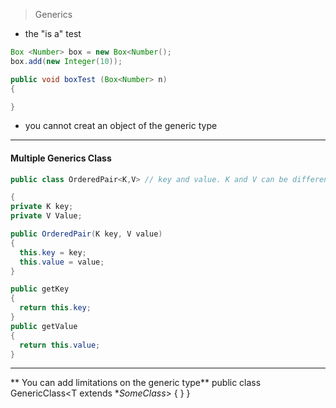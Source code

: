 
> Generics

* the "is a" test
```Java
Box <Number> box = new Box<Number();
box.add(new Integer(10));

public void boxTest (Box<Number> n)
{

}

```
* you cannot creat an object of the generic type

---
#### Multiple Generics Class

```Java
public class OrderedPair<K,V> // key and value. K and V can be different tyoes from eachother

{
private K key;
private V Value;

public OrderedPair(K key, V value)
{
  this.key = key;
  this.value = value;
}

public getKey
{
  return this.key;
}
public getValue
{
  return this.value;
}
```



---





** You can add limitations on the generic type**
public class GenericClass<T extends **SomeClass*>
{
}
}
